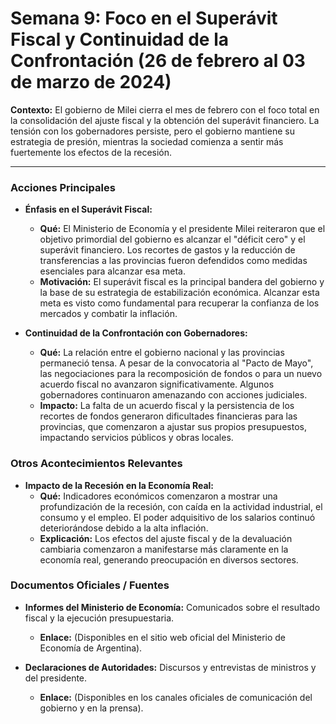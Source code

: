 # Semana 9: Foco en el Superávit Fiscal y Continuidad de la Confrontación (26 de febrero al 03 de marzo de 2024)

**Contexto:** El gobierno de Milei cierra el mes de febrero con el foco total en la consolidación del ajuste fiscal y la obtención del superávit financiero. La tensión con los gobernadores persiste, pero el gobierno mantiene su estrategia de presión, mientras la sociedad comienza a sentir más fuertemente los efectos de la recesión.

---

### Acciones Principales

*   **Énfasis en el Superávit Fiscal:**
    *   **Qué:** El Ministerio de Economía y el presidente Milei reiteraron que el objetivo primordial del gobierno es alcanzar el "déficit cero" y el superávit financiero. Los recortes de gastos y la reducción de transferencias a las provincias fueron defendidos como medidas esenciales para alcanzar esa meta.
    *   **Motivación:** El superávit fiscal es la principal bandera del gobierno y la base de su estrategia de estabilización económica. Alcanzar esta meta es visto como fundamental para recuperar la confianza de los mercados y combatir la inflación.

*   **Continuidad de la Confrontación con Gobernadores:**
    *   **Qué:** La relación entre el gobierno nacional y las provincias permaneció tensa. A pesar de la convocatoria al "Pacto de Mayo", las negociaciones para la recomposición de fondos o para un nuevo acuerdo fiscal no avanzaron significativamente. Algunos gobernadores continuaron amenazando con acciones judiciales.
    *   **Impacto:** La falta de un acuerdo fiscal y la persistencia de los recortes de fondos generaron dificultades financieras para las provincias, que comenzaron a ajustar sus propios presupuestos, impactando servicios públicos y obras locales.

### Otros Acontecimientos Relevantes

*   **Impacto de la Recesión en la Economía Real:**
    *   **Qué:** Indicadores económicos comenzaron a mostrar una profundización de la recesión, con caída en la actividad industrial, el consumo y el empleo. El poder adquisitivo de los salarios continuó deteriorándose debido a la alta inflación.
    *   **Explicación:** Los efectos del ajuste fiscal y de la devaluación cambiaria comenzaron a manifestarse más claramente en la economía real, generando preocupación en diversos sectores.

### Documentos Oficiales / Fuentes

*   **Informes del Ministerio de Economía:** Comunicados sobre el resultado fiscal y la ejecución presupuestaria.
    *   **Enlace:** (Disponibles en el sitio web oficial del Ministerio de Economía de Argentina).

*   **Declaraciones de Autoridades:** Discursos y entrevistas de ministros y del presidente.
    *   **Enlace:** (Disponibles en los canales oficiales de comunicación del gobierno y en la prensa).
